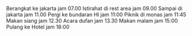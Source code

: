 Berangkat ke jakarta jam 07.00
Istirahat di rest area jam 09.00
Sampai di jakarta jam 11.00
Pergi ke bundaran HI jam 11:00 
Piknik di monas jam 11:45
Makan siang jam 12.30
Acara dufan jam 13.30
Makan malam jam 15:00
Pulang ke Hotel jam 18:00